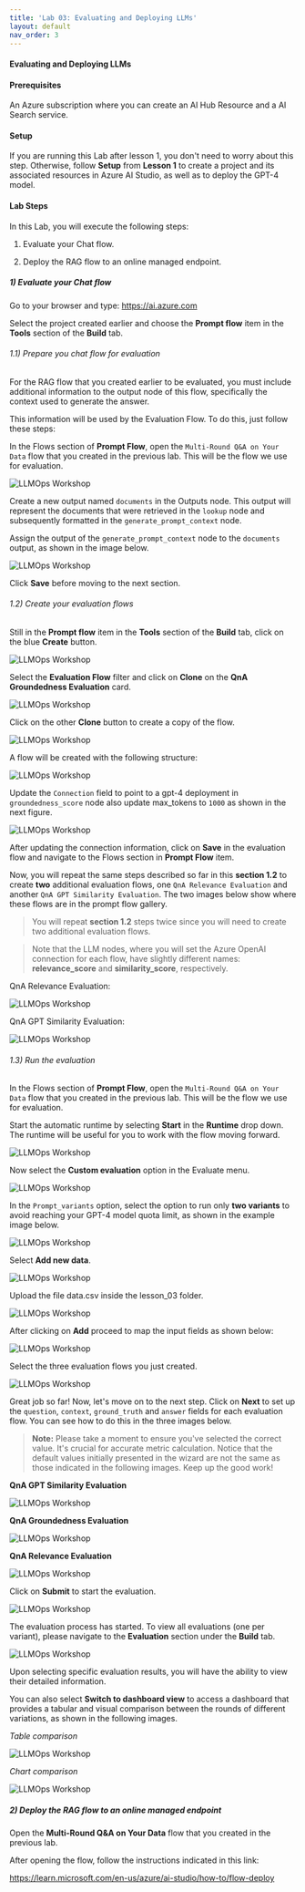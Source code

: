 ```yaml
---
title: 'Lab 03: Evaluating and Deploying LLMs'
layout: default
nav_order: 3
---
```

#### Evaluating and Deploying LLMs

#### Prerequisites

An Azure subscription where you can create an AI Hub Resource and a AI Search service.

#### Setup

If you are running this Lab after lesson 1, you don't need to worry about this step. Otherwise, follow **Setup** from **Lesson 1** to create a project and its associated resources in Azure AI Studio, as well as to deploy the GPT-4 model.

#### Lab Steps

In this Lab, you will execute the following steps:

1) Evaluate your Chat flow.

2) Deploy the RAG flow to an online managed endpoint.

##### 1) Evaluate your Chat flow

Go to your browser and type: https://ai.azure.com

Select the project created earlier and choose the **Prompt flow** item in the **Tools** section of the **Build** tab.

###### 1.1) Prepare you chat flow for evaluation

For the RAG flow that you created earlier to be evaluated, you must include additional information to the output node of this flow, specifically the context used to generate the answer.

This information will be used by the Evaluation Flow. To do this, just follow these steps:

In the Flows section of **Prompt Flow**, open the `Multi-Round Q&A on Your Data` flow that you created in the previous lab. This will be the flow we use for evaluation.

![LLMOps Workshop](images/26.02.2024_23.43.08_REC.png)

Create a new output named `documents` in the Outputs node. This output will represent the documents that were retrieved in the `lookup` node and subsequently formatted in the `generate_prompt_context` node.

Assign the output of the `generate_prompt_context` node to the `documents` output, as shown in the image below.

![LLMOps Workshop](images/07.02.2024_23.37.47_REC.png)

Click **Save** before moving to the next section.

###### 1.2) Create your evaluation flows

Still in the **Prompt flow** item in the **Tools** section of the **Build** tab, click on the blue **Create** button.

![LLMOps Workshop](images/05.01.2024_00.43.51_REC.png)

Select the **Evaluation Flow** filter and click on **Clone** on the **QnA Groundedness Evaluation** card.

![LLMOps Workshop](images/26.02.2024_23.14.59_REC.png)

Click on the other **Clone** button to create a copy of the flow.

![LLMOps Workshop](images/26.02.2024_23.18.12_REC.png)

A flow will be created with the following structure:

![LLMOps Workshop](images/26.02.2024_23.21.02_REC.png)

Update the `Connection` field to point to a gpt-4 deployment in `groundedness_score` node also update max_tokens to `1000` as shown in the next figure.  
   
![LLMOps Workshop](images/26.02.2024_23.24.46_REC.png)

After updating the connection information, click on **Save** in the evaluation flow and navigate to the Flows section in **Prompt Flow** item.

Now, you will repeat the same steps described so far in this **section 1.2** to create **two** additional evaluation flows, one `QnA Relevance Evaluation` and another `QnA GPT Similarity Evaluation`. The two images below show where these flows are in the prompt flow gallery.

> You will repeat **section 1.2** steps twice since you will need to create two additional evaluation flows.

> Note that the LLM nodes, where you will set the Azure OpenAI connection for each flow, have slightly different names: **relevance_score** and **similarity_score**, respectively.

QnA Relevance Evaluation:

![LLMOps Workshop](images/14.03.2024_16.04.30_REC.png)


QnA GPT Similarity Evaluation:

![LLMOps Workshop](images/14.03.2024_16.05.01_REC.png)


###### 1.3) Run the evaluation

In the Flows section of **Prompt Flow**, open the `Multi-Round Q&A on Your Data` flow that you created in the previous lab. This will be the flow we use for evaluation.

Start the automatic runtime by selecting **Start** in the **Runtime** drop down. The runtime will be useful for you to work with the flow moving forward.

![LLMOps Workshop](images/13.03.2024_10.31.21_REC.png)

Now select the **Custom evaluation** option in the Evaluate menu.

![LLMOps Workshop](images/05.01.2024_01.31.10_REC.png)

In the `Prompt_variants` option, select the option to run only **two variants** to avoid reaching your GPT-4 model quota limit, as shown in the example image below.

![LLMOps Workshop](images/15.03.2024_00.36.03_REC.png)

Select **Add new data**.

![LLMOps Workshop](images/26.02.2024_23.51.33_REC.png)

Upload the file data.csv inside the lesson_03 folder.

![LLMOps Workshop](images/26.02.2024_23.54.35_REC.png)

After clicking on **Add**  proceed to map the input fields as shown below: 

![LLMOps Workshop](images/05.01.2024_01.36.19_REC.png)

Select the three evaluation flows you just created.

![LLMOps Workshop](images/14.03.2024_22.29.58_REC.png)

Great job so far! Now, let's move on to the next step. Click on **Next** to set up the `question`, `context`, `ground_truth` and `answer` fields for each evaluation flow. You can see how to do this in the three images below.

> **Note:** Please take a moment to ensure you've selected the correct value. It's crucial for accurate metric calculation. Notice that the default values initially presented in the wizard are not the same as those indicated in the following images. Keep up the good work!

**QnA GPT Similarity Evaluation**

![LLMOps Workshop](images/14.03.2024_23.08.34_REC.png)

**QnA Groundedness Evaluation**

![LLMOps Workshop](images/14.03.2024_23.11.52_REC.png)

**QnA Relevance Evaluation**

![LLMOps Workshop](images/14.03.2024_23.12.25_REC.png)

Click on **Submit** to start the evaluation.

![LLMOps Workshop](images/05.01.2024_01.44.01_REC.png)

The evaluation process has started. To view all evaluations (one per variant), please navigate to the **Evaluation** section under the **Build** tab.

![LLMOps Workshop](images/15.03.2024_00.52.20_REC.png)

Upon selecting specific evaluation results, you will have the ability to view their detailed information.

You can also select **Switch to dashboard view** to access a dashboard that provides a tabular and visual comparison between the rounds of different variations, as shown in the following images.

*Table comparison*

![LLMOps Workshop](images/15.03.2024_01.28.00_REC.png)

*Chart comparison*

![LLMOps Workshop](images/15.03.2024_01.21.34_REC.png)

##### 2) Deploy the RAG flow to an online managed endpoint

Open the **Multi-Round Q&A on Your Data** flow that you created in the previous lab.

After opening the flow, follow the instructions indicated in this link:

https://learn.microsoft.com/en-us/azure/ai-studio/how-to/flow-deploy